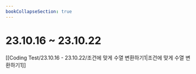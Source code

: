 ```yaml
---
bookCollapseSection: true
---
```


# 23.10.16 ~ 23.10.22

[[Coding Test/23.10.16 - 23.10.22/조건에 맞게 수열 변환하기1|조건에 맞게 수열 변환하기1]]
